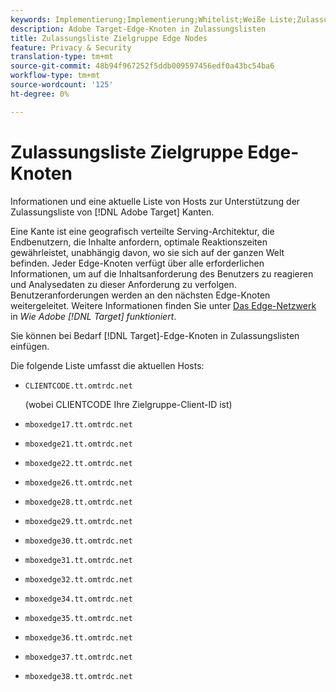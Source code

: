 ```yaml
---
keywords: Implementierung;Implementierung;Whitelist;Weiße Liste;Zulassungsliste;Zulassungsliste;Kante;Kanten
description: Adobe Target-Edge-Knoten in Zulassungslisten
title: Zulassungsliste Zielgruppe Edge Nodes
feature: Privacy & Security
translation-type: tm+mt
source-git-commit: 48b94f967252f5ddb009597456edf0a43bc54ba6
workflow-type: tm+mt
source-wordcount: '125'
ht-degree: 0%

---
```



# Zulassungsliste Zielgruppe Edge-Knoten

Informationen und eine aktuelle Liste von Hosts zur Unterstützung der Zulassungsliste von [!DNL Adobe Target] Kanten.

Eine Kante ist eine geografisch verteilte Serving-Architektur, die Endbenutzern, die Inhalte anfordern, optimale Reaktionszeiten gewährleistet, unabhängig davon, wo sie sich auf der ganzen Welt befinden. Jeder Edge-Knoten verfügt über alle erforderlichen Informationen, um auf die Inhaltsanforderung des Benutzers zu reagieren und Analysedaten zu dieser Anforderung zu verfolgen. Benutzeranforderungen werden an den nächsten Edge-Knoten weitergeleitet. Weitere Informationen finden Sie unter [Das Edge-Netzwerk](/help/c-intro/how-target-works.md#concept_0AE2ED8E9DE64288A8B30FCBF1040934) in *Wie Adobe [!DNL Target] funktioniert*.

Sie können bei Bedarf [!DNL Target]-Edge-Knoten in Zulassungslisten einfügen.

Die folgende Liste umfasst die aktuellen Hosts:

* `CLIENTCODE.tt.omtrdc.net`

   (wobei CLIENTCODE Ihre Zielgruppe-Client-ID ist)

* `mboxedge17.tt.omtrdc.net`
* `mboxedge21.tt.omtrdc.net`
* `mboxedge22.tt.omtrdc.net`
* `mboxedge26.tt.omtrdc.net`
* `mboxedge28.tt.omtrdc.net`
* `mboxedge29.tt.omtrdc.net`
* `mboxedge30.tt.omtrdc.net`
* `mboxedge31.tt.omtrdc.net`
* `mboxedge32.tt.omtrdc.net`
* `mboxedge34.tt.omtrdc.net`
* `mboxedge35.tt.omtrdc.net`
* `mboxedge36.tt.omtrdc.net`
* `mboxedge37.tt.omtrdc.net`
* `mboxedge38.tt.omtrdc.net`